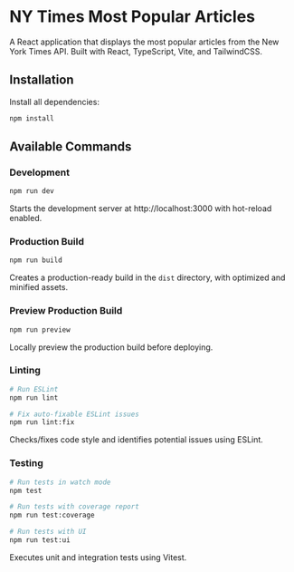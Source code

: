 # NY Times Most Popular Articles

A React application that displays the most popular articles from the New York Times API. Built with React, TypeScript, Vite, and TailwindCSS.

## Installation

Install all dependencies:

```bash
npm install
```

## Available Commands

### Development

```bash
npm run dev
```
Starts the development server at http://localhost:3000 with hot-reload enabled.

### Production Build

```bash
npm run build
```
Creates a production-ready build in the `dist` directory, with optimized and minified assets.

### Preview Production Build

```bash
npm run preview
```
Locally preview the production build before deploying.

### Linting

```bash
# Run ESLint
npm run lint

# Fix auto-fixable ESLint issues
npm run lint:fix
```
Checks/fixes code style and identifies potential issues using ESLint.

### Testing

```bash
# Run tests in watch mode
npm test

# Run tests with coverage report
npm run test:coverage

# Run tests with UI
npm run test:ui
```
Executes unit and integration tests using Vitest.


